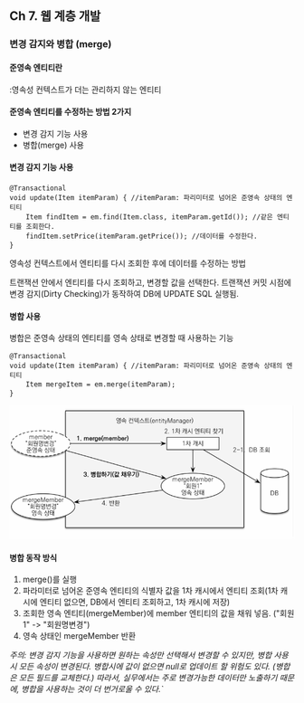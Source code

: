 ## Ch 7. 웹 계층 개발

### 변경 감지와 병합 (merge)

#### 준영속 엔티티란
:영속성 컨텍스트가 더는 관리하지 않는 엔티티

#### 준영속 엔티티를 수정하는 방법 2가지
* 변경 감지 기능 사용
* 병합(merge) 사용

#### 변경 감지 기능 사용

    @Transactional
    void update(Item itemParam) { //itemParam: 파리미터로 넘어온 준영속 상태의 엔티티
        Item findItem = em.find(Item.class, itemParam.getId()); //같은 엔티티를 조회한다.
        findItem.setPrice(itemParam.getPrice()); //데이터를 수정한다.
    }

영속성 컨텍스트에서 엔티티를 다시 조회한 후에 데이터를 수정하는 방법

트랜잭션 안에서 엔티티를 다시 조회하고, 변경할 값을 선택한다.
트랜잭션 커밋 시점에 변경 감지(Dirty Checking)가 동작하여 DB에 UPDATE SQL 실행됨.

#### 병합 사용
병합은 준영속 상태의 엔티티를 영속 상태로 변경할 때 사용하는 기능

    @Transactional
    void update(Item itemParam) { //itemParam: 파리미터로 넘어온 준영속 상태의 엔티티
        Item mergeItem = em.merge(itemParam);
    }


![img.png](img.png)

#### 병합 동작 방식
1. merge()를 실행
2. 파라미터로 넘어온 준영속 엔티티의 식별자 값을 1차 캐시에서 엔티티 조회(1차 캐시에 엔티티 없으면, DB에서 엔티티 조회하고, 1차 캐시에 저장)
3. 조회한 영속 엔티티(mergeMember)에 member 엔티티의 값을 채워 넣음. ("회원1" -> "회원명변경")
4. 영속 상태인 mergeMember 반환


*주의: 변경 감지 기능을 사용하면 원하는 속성만 선택해서 변경할 수 있지만, 병합 사용시 모든 속성이 변경된다. 병합시에 값이 없으면 null로 업데이트 할 위험도 있다. (병합은 모든 필드를 교체한다.)
따라서, 실무에서는 주로 변경가능한 데이터만 노출하기 때문에, 병합을 사용하는 것이 더 번거로울 수 있다.`*


